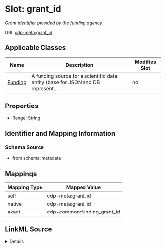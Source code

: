 

# Slot: grant_id


_Grant identifier provided by the funding agency_



URI: [cdp-meta:grant_id](metadatagrant_id)



<!-- no inheritance hierarchy -->





## Applicable Classes

| Name | Description | Modifies Slot |
| --- | --- | --- |
| [Funding](Funding.md) | A funding source for a scientific data entity (base for JSON and DB represent... |  no  |







## Properties

* Range: [String](String.md)





## Identifier and Mapping Information







### Schema Source


* from schema: metadata




## Mappings

| Mapping Type | Mapped Value |
| ---  | ---  |
| self | cdp-meta:grant_id |
| native | cdp-meta:grant_id |
| exact | cdp-common:funding_grant_id |




## LinkML Source

<details>
```yaml
name: grant_id
description: Grant identifier provided by the funding agency
from_schema: metadata
exact_mappings:
- cdp-common:funding_grant_id
rank: 1000
alias: grant_id
owner: Funding
domain_of:
- Funding
range: string
inlined: true
inlined_as_list: true

```
</details>